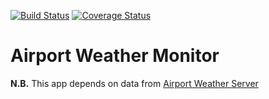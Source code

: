 [![Build Status](https://travis-ci.org/dkozickis/AirportWeatherMonitor.svg?branch=master)](https://travis-ci.org/dkozickis/AirportWeatherMonitor)
[![Coverage Status](https://coveralls.io/repos/github/dkozickis/AirportWeatherMonitor/badge.svg?branch=master)](https://coveralls.io/github/dkozickis/AirportWeatherMonitor?branch=master)

Airport Weather Monitor
================

**N.B.** This app depends on data from [Airport Weather Server](https://github.com/dkozickis/AirportWeatherServer)
